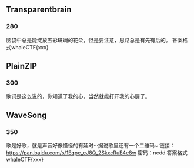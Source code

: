 ## Transparentbrain

### 280

脑袋中总是能绽放五彩斑斓的花朵，但是要注意，思路总是有先有后的。
答案格式whaleCTF{xxx}

## PlainZIP

### 300

歌词是这么说的，你知道了我的心，当然就能打开我的心扉了。

## WaveSong

### 350

歌是好歌，就是声音好像怪怪的有延时···据说歌里还有一个二维码~
链接：<https://pan.baidu.com/s/1Eqpe_cJ8Q_2SkxcRuE4e8w> 密码：ncdd
答案格式whaleCTF{xxx}
